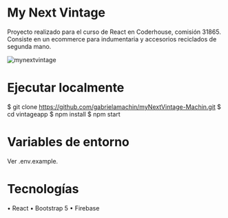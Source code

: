 # My Next Vintage

Proyecto realizado para el curso de React en Coderhouse, comisión 31865. Consiste en un ecommerce para indumentaria y accesorios reciclados de segunda mano.

![mynextvintage](https://user-images.githubusercontent.com/55659433/174348483-8296aab5-21a5-41bc-9311-fb133057bcf4.gif)

# Ejecutar localmente
$ git clone https://github.com/gabrielamachin/myNextVintage-Machin.git
$ cd vintageapp
$ npm install
$ npm start

# Variables de entorno
Ver .env.example.

# Tecnologías
• React
• Bootstrap 5
• Firebase
